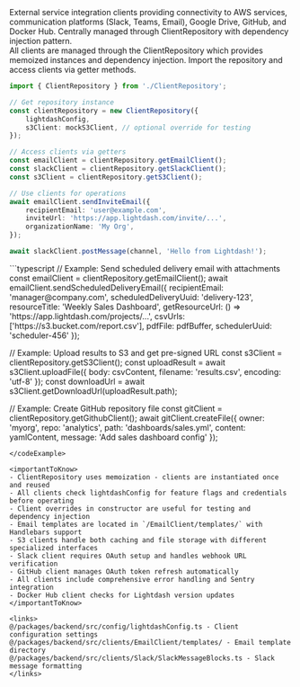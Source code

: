 <summary>
External service integration clients providing connectivity to AWS services, communication platforms (Slack, Teams, Email), Google Drive, GitHub, and Docker Hub. Centrally managed through ClientRepository with dependency injection pattern.
</summary>

<howToUse>
All clients are managed through the ClientRepository which provides memoized instances and dependency injection. Import the repository and access clients via getter methods.

```typescript
import { ClientRepository } from './ClientRepository';

// Get repository instance
const clientRepository = new ClientRepository({
    lightdashConfig,
    s3Client: mockS3Client, // optional override for testing
});

// Access clients via getters
const emailClient = clientRepository.getEmailClient();
const slackClient = clientRepository.getSlackClient();
const s3Client = clientRepository.getS3Client();

// Use clients for operations
await emailClient.sendInviteEmail({
    recipientEmail: 'user@example.com',
    inviteUrl: 'https://app.lightdash.com/invite/...',
    organizationName: 'My Org',
});

await slackClient.postMessage(channel, 'Hello from Lightdash!');
```

</howToUse>

<codeExample>
```typescript
// Example: Send scheduled delivery email with attachments
const emailClient = clientRepository.getEmailClient();
await emailClient.sendScheduledDeliveryEmail({
    recipientEmail: 'manager@company.com',
    scheduledDeliveryUuid: 'delivery-123',
    resourceTitle: 'Weekly Sales Dashboard',
    getResourceUrl: () => 'https://app.lightdash.com/projects/...',
    csvUrls: ['https://s3.bucket.com/report.csv'],
    pdfFile: pdfBuffer,
    schedulerUuid: 'scheduler-456'
});

// Example: Upload results to S3 and get pre-signed URL
const s3Client = clientRepository.getS3Client();
const uploadResult = await s3Client.uploadFile({
body: csvContent,
filename: 'results.csv',
encoding: 'utf-8'
});
const downloadUrl = await s3Client.getDownloadUrl(uploadResult.path);

// Example: Create GitHub repository file
const gitClient = clientRepository.getGithubClient();
await gitClient.createFile({
owner: 'myorg',
repo: 'analytics',
path: 'dashboards/sales.yml',
content: yamlContent,
message: 'Add sales dashboard config'
});

```
</codeExample>

<importantToKnow>
- ClientRepository uses memoization - clients are instantiated once and reused
- All clients check lightdashConfig for feature flags and credentials before operating
- Client overrides in constructor are useful for testing and dependency injection
- Email templates are located in `/EmailClient/templates/` with Handlebars support
- S3 clients handle both caching and file storage with different specialized interfaces
- Slack client requires OAuth setup and handles webhook URL verification
- GitHub client manages OAuth token refresh automatically
- All clients include comprehensive error handling and Sentry integration
- Docker Hub client checks for Lightdash version updates
</importantToKnow>

<links>
@/packages/backend/src/config/lightdashConfig.ts - Client configuration settings
@/packages/backend/src/clients/EmailClient/templates/ - Email template directory
@/packages/backend/src/clients/Slack/SlackMessageBlocks.ts - Slack message formatting
</links>
```
